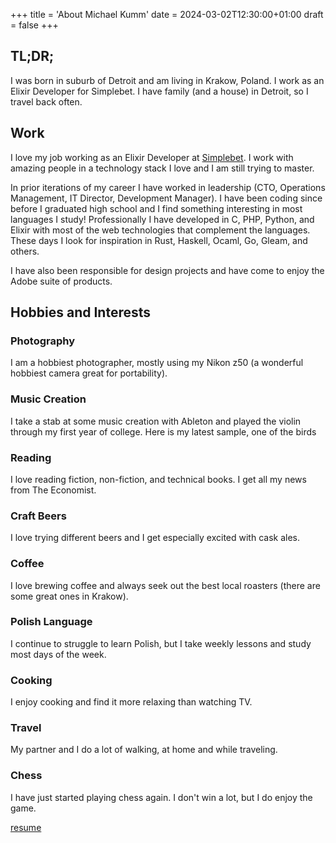 +++
title = 'About Michael Kumm'
date = 2024-03-02T12:30:00+01:00
draft = false
+++

## TL;DR;

I was born in suburb of Detroit and am living in Krakow, Poland. I work as an Elixir Developer
for Simplebet. I have family (and a house) in Detroit, so I travel back often. 

## Work

I love my job working as an Elixir Developer at [Simplebet](https://www.simplebet.io). I work with
amazing people in a technology stack I love and I am still trying to master. 

In prior iterations of my career
I have worked in leadership (CTO, Operations Management, IT Director, Development Manager). I have been 
coding since before I graduated 
high school and I find something interesting in most languages I study! 
Professionally I have developed in C, PHP, Python, and Elixir with most of the web
technologies that complement the languages. These days I look for inspiration in Rust, Haskell, Ocaml,
Go, Gleam, and others.

I have also been responsible for design projects and have come to enjoy the Adobe suite of products. 

## Hobbies and Interests

### Photography
I am a hobbiest photographer, mostly using my Nikon z50 (a wonderful hobbiest camera great for portability).

### Music Creation
I take a stab at some music creation with Ableton and played the violin through my first year of college.
Here is my latest sample, one of the birds

### Reading

I love reading
fiction, non-fiction, and technical books. I get all my news from The Economist. 

### Craft Beers
I love trying different beers and I get 
especially excited with cask ales. 

### Coffee
I love brewing coffee and always seek out the best local roasters (there are some great
ones in Krakow). 

### Polish Language
I continue to struggle to learn Polish, but I take weekly lessons and study most days of the week. 

### Cooking
I enjoy cooking
and find it more relaxing than watching TV. 

### Travel 
My partner and I do a lot of walking, at home and while traveling. 

### Chess
I have just started playing 
chess again. I don't win a lot, but I do enjoy the game. 



[resume](http://resume.com)



